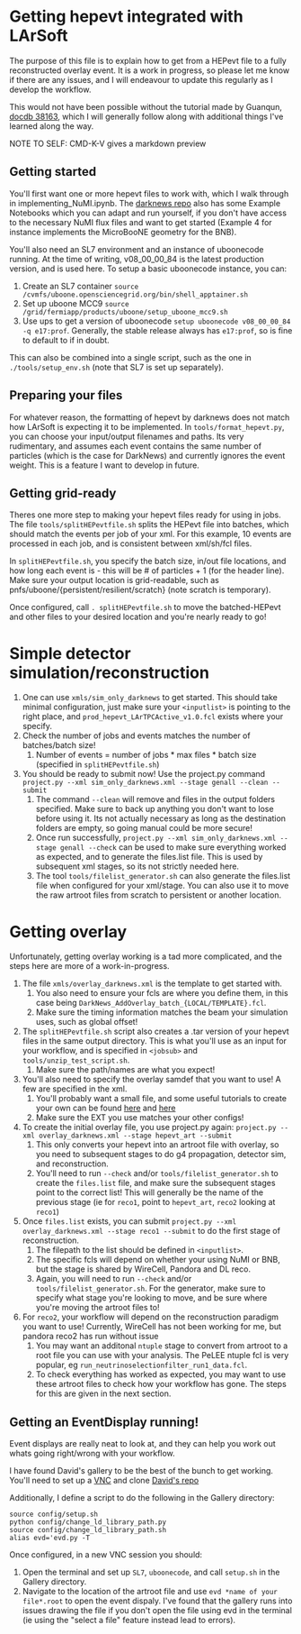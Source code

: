 # Getting hepevt integrated with LArSoft

The purpose of this file is to explain how to get from a HEPevt file to a fully reconstructed overlay event. It is a work in progress, so please let me know if there are any issues, and I will endeavour to update this regularly as I develop the workflow.

This would not have been possible without the tutorial made by Guanqun, [docdb 38163](https://microboone-docdb.fnal.gov/cgi-bin/sso/RetrieveFile?docid=38163), which I will generally follow along with additional things I've learned along the way.

NOTE TO SELF: CMD-K-V gives a markdown preview

## Getting started
You'll first want one or more hepevt files to work with, which I walk through in implementing_NuMI.ipynb. The [darknews repo](https://github.com/mhostert/DarkNews-generator) also has some Example Notebooks which you can adapt and run yourself, if you don't have access to the necessary NuMI flux files and want to get started (Example 4 for instance implements the MicroBooNE geometry for the BNB).

You'll also need an SL7 environment and an instance of uboonecode running. At the time of writing, v08_00_00_84 is the latest production version, and is used here. To setup a basic uboonecode instance, you can:

1. Create an SL7 container `source /cvmfs/uboone.opensciencegrid.org/bin/shell_apptainer.sh`
2. Set up uboone MCC9 `source /grid/fermiapp/products/uboone/setup_uboone_mcc9.sh`
3. Use ups to get a version of uboonecode `setup uboonecode v08_00_00_84 -q e17:prof`. Generally, the stable release always has `e17:prof`, so is fine to default to if in doubt. 

This can also be combined into a single script, such as the one in `./tools/setup_env.sh` (note that SL7 is set up separately).

## Preparing your files

For whatever reason, the formatting of hepevt by darknews does not match how LArSoft is expecting it to be implemented. In `tools/format_hepevt.py`, you can choose your input/output filenames and paths. Its very rudimentary, and assumes each event contains the same number of particles (which is the case for DarkNews) and currently ignores the event weight. This is a feature I want to develop in future.

## Getting grid-ready

Theres one more step to making your hepevt files ready for using in jobs. The file `tools/splitHEPevtfile.sh` splits the HEPevt file into batches, which should match the events per job of your xml. For this example, 10 events are processed in each job, and is consistent between xml/sh/fcl files.

In `splitHEPevtfile.sh`, you specify the batch size, in/out file locations, and how long each event is -  this will be # of particles + 1 (for the header line). Make sure your output location is grid-readable, such as pnfs/uboone/{persistent/resilient/scratch} (note scratch is temporary). 

Once configured, call `. splitHEPevtfile.sh` to move the batched-HEPevt and other files to your desired location and you're nearly ready to go!

# Simple detector simulation/reconstruction

1. One can use `xmls/sim_only_darknews` to get started. This should take minimal configuration, just make sure your `<inputlist>` is pointing to the right place, and `prod_hepevt_LArTPCActive_v1.0.fcl` exists where your specify. 
2. Check the number of jobs and events matches the number of batches/batch size!
    1. Number of events = number of jobs * max files * batch size (specified in `splitHEPevtfile.sh`)
3. You should be ready to submit now! Use the project.py command `project.py --xml sim_only_darknews.xml --stage genall --clean --submit`
    1. The command `--clean` will remove and files in the output folders specified. Make sure to back up anything you don't want to lose before using it. Its not actually necessary as long as the destination folders are empty, so going manual could be more secure!
    2. Once run successfully,  `project.py --xml sim_only_darknews.xml --stage genall --check` can be used to make sure everything worked as expected, and to generate the files.list file. This is used by subsequent xml stages, so its not strictly needed here. 
    3. The tool `tools/filelist_generator.sh` can also generate the files.list file when configured for your xml/stage. You can also use it to move the raw artroot files from scratch to persistent or another location.

# Getting overlay

Unfortunately, getting overlay working is a tad more complicated, and the steps here are more of a work-in-progress.

1. The file `xmls/overlay_darknews.xml` is the template to get started with. 
    1. You also need to ensure your fcls are where you define them, in this case being `DarkNews_AddOverlay_batch_{LOCAL/TEMPLATE}.fcl`. 
    2. Make sure the timing information matches the beam your simulation uses, such as global offset! 
2. The `splitHEPevtfile.sh` script also creates a .tar version of your hepevt files in the same output directory. This is what you'll use as an input for your workflow, and is specified in `<jobsub>` and `tools/unzip_test_script.sh`.
    1. Make sure the path/names are what you expect!
3. You'll also need to specify the overlay samdef that you want to use! A few are specified in the xml. 
    1. You'll probably want a small file, and some useful tutorials to create your own can be found [here](https://microboone-exp.fnal.gov/at_work/AnalysisTools/data/ub_datasets_optfilter.html) and [here](https://cdcvs.fnal.gov/redmine/projects/uboonecode/wiki/Sam#Making-SAM-dataset-definitions-from-existing-dataset-definitions)
    2. Make sure the EXT you use matches your other configs!
4. To create the initial overlay file, you use project.py again: `project.py --xml overlay_darknews.xml --stage hepevt_art --submit`
    1. This only converts your hepevt into an artroot file with overlay, so you need to subsequent stages to do g4 propagation, detector sim, and reconstruction.
    2. You'll need to run `--check` and/or  `tools/filelist_generator.sh` to create the `files.list` file, and make sure the subsequent stages point to the correct list! This will generally be the name of the previous stage (ie for `reco1`, point to `hepevt_art`, `reco2` looking at `reco1`)
5. Once `files.list` exists, you can submit `project.py --xml overlay_darknews.xml --stage reco1 --submit` to do the first stage of reconstruction. 
    1. The filepath to the list should be defined in `<inputlist>`. 
    1. The specific fcls will depend on whether your using NuMI or BNB, but the stage is shared by WireCell, Pandora and DL reco.
    1. Again, you will need to run `--check` and/or  `tools/filelist_generator.sh`. For the generator, make sure to specify what stage you're looking to move, and be sure where you're moving the artroot files to!
6. For `reco2`, your workflow will depend on the reconstruction paradigm you want to use! Currently, WireCell has not been working for me, but pandora reco2 has run without issue
    1. You may want an additonal `ntuple` stage to convert from artroot to a root file you can use with your analysis. The PeLEE ntuple fcl is very popular, eg `run_neutrinoselectionfilter_run1_data.fcl`.
    2. To check everything has worked as expected, you may want to use these artroot files to check how your workflow has gone. The steps for this are given in the next section.


## Getting an EventDisplay running!
Event displays are really neat to look at, and they can help you work out whats going right/wrong with your workflow.

I have found David's gallery to be the best of the bunch to get working. You'll need to set up a [VNC](https://sbnsoftware.github.io/sbndcode_wiki/Viewing_events_remotely_with_VNC.html) and clone [David's repo](https://github.com/davidc1/gallery-framework)

Additionally, I define a script to do the following in the Gallery directory:

```
source config/setup.sh 
python config/change_ld_library_path.py
source config/change_ld_library_path.sh
alias evd='evd.py -T
```

Once configured, in a new VNC session you should:
1. Open the terminal and set up `SL7`, `uboonecode`, and call `setup.sh` in the Gallery directory.
2. Navigate to the location of the artroot file and use `evd *name of your file*.root` to open the event dispaly. I've found that the gallery runs into issues drawing the file if you don't open the file using evd in the terminal (ie using the "select a file" feature instead lead to errors).
